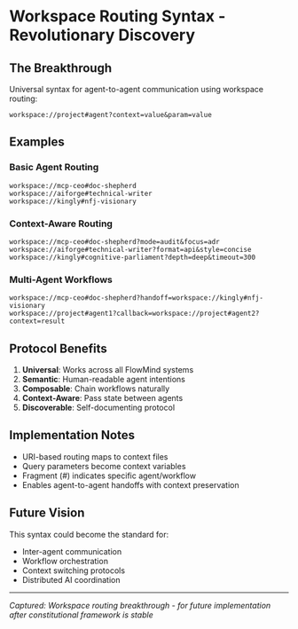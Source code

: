 # Workspace Routing Syntax - Revolutionary Discovery

## The Breakthrough
Universal syntax for agent-to-agent communication using workspace routing:

```
workspace://project#agent?context=value&param=value
```

## Examples

### Basic Agent Routing
```
workspace://mcp-ceo#doc-shepherd
workspace://aiforge#technical-writer  
workspace://kingly#nfj-visionary
```

### Context-Aware Routing
```
workspace://mcp-ceo#doc-shepherd?mode=audit&focus=adr
workspace://aiforge#technical-writer?format=api&style=concise
workspace://kingly#cognitive-parliament?depth=deep&timeout=300
```

### Multi-Agent Workflows
```
workspace://mcp-ceo#doc-shepherd?handoff=workspace://kingly#nfj-visionary
workspace://project#agent1?callback=workspace://project#agent2?context=result
```

## Protocol Benefits

1. **Universal**: Works across all FlowMind systems
2. **Semantic**: Human-readable agent intentions
3. **Composable**: Chain workflows naturally
4. **Context-Aware**: Pass state between agents
5. **Discoverable**: Self-documenting protocol

## Implementation Notes

- URI-based routing maps to context files
- Query parameters become context variables
- Fragment (#) indicates specific agent/workflow
- Enables agent-to-agent handoffs with context preservation

## Future Vision

This syntax could become the standard for:
- Inter-agent communication
- Workflow orchestration  
- Context switching protocols
- Distributed AI coordination

---

*Captured: Workspace routing breakthrough - for future implementation after constitutional framework is stable*